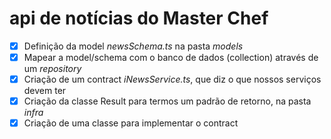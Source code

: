 # api de notícias do Master Chef

- [x] Definição da model _newsSchema.ts_ na pasta _models_
- [x] Mapear a model/schema com o banco de dados (collection) através de um _repository_
- [x] Criação de um contract _iNewsService.ts_, que diz o que nossos serviços devem ter
- [x] Criação da classe Result para termos um padrão de retorno, na pasta _infra_
- [x] Criação de uma classe para implementar o contract
